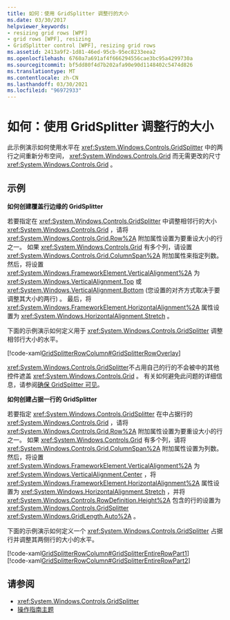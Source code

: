 ```yaml
---
title: 如何：使用 GridSplitter 调整行的大小
ms.date: 03/30/2017
helpviewer_keywords:
- resizing grid rows [WPF]
- grid rows [WPF], resizing
- GridSplitter control [WPF], resizing grid rows
ms.assetid: 2413a9f2-1d81-46ed-95cb-95ec8233eea2
ms.openlocfilehash: 6760a7a691af4f666294556cae3bc95a4299730a
ms.sourcegitcommit: bf5dd80f4d7b202afa90e90d1148402c5474d826
ms.translationtype: MT
ms.contentlocale: zh-CN
ms.lasthandoff: 03/30/2021
ms.locfileid: "96972933"
---
```

# <a name="how-to-resize-rows-with-a-gridsplitter"></a>如何：使用 GridSplitter 调整行的大小
此示例演示如何使用水平在 <xref:System.Windows.Controls.GridSplitter> 中的两行之间重新分布空间， <xref:System.Windows.Controls.Grid> 而无需更改的尺寸 <xref:System.Windows.Controls.Grid> 。  
  
## <a name="example"></a>示例  
 **如何创建覆盖行边缘的 GridSplitter**  
  
 若要指定在 <xref:System.Windows.Controls.GridSplitter> 中调整相邻行的大小 <xref:System.Windows.Controls.Grid> ，请将 <xref:System.Windows.Controls.Grid.Row%2A> 附加属性设置为要重设大小的行之一。 如果 <xref:System.Windows.Controls.Grid> 有多个列，请设置 <xref:System.Windows.Controls.Grid.ColumnSpan%2A> 附加属性来指定列数。 然后，将设置 <xref:System.Windows.FrameworkElement.VerticalAlignment%2A> 为 <xref:System.Windows.VerticalAlignment.Top> 或 <xref:System.Windows.VerticalAlignment.Bottom> (您设置的对齐方式取决于要调整其大小的两行) 。 最后，将 <xref:System.Windows.FrameworkElement.HorizontalAlignment%2A> 属性设置为 <xref:System.Windows.HorizontalAlignment.Stretch> 。  
  
 下面的示例演示如何定义用于 <xref:System.Windows.Controls.GridSplitter> 调整相邻行大小的水平。  
  
 [!code-xaml[GridSplitterRowColumn#GridSplitterRowOverlay](~/samples/snippets/csharp/VS_Snippets_Wpf/GridSplitterRowColumn/CS/Window1.xaml#gridsplitterrowoverlay)]  
  
 <xref:System.Windows.Controls.GridSplitter>不占用自己的行的不会被中的其他控件遮盖 <xref:System.Windows.Controls.Grid> 。 有关如何避免此问题的详细信息，请参阅[确保 GridSplitter 可见](how-to-make-sure-that-a-gridsplitter-is-visible.md)。  
  
 **如何创建占据一行的 GridSplitter**  
  
 若要指定 <xref:System.Windows.Controls.GridSplitter> 在中占据行的 <xref:System.Windows.Controls.Grid> ，请将 <xref:System.Windows.Controls.Grid.Row%2A> 附加属性设置为要重设大小的行之一。 如果 <xref:System.Windows.Controls.Grid> 有多个列，请将 <xref:System.Windows.Controls.Grid.ColumnSpan%2A> 附加属性设置为列数。 然后，将设置 <xref:System.Windows.FrameworkElement.VerticalAlignment%2A> 为 <xref:System.Windows.VerticalAlignment.Center> ，将 <xref:System.Windows.FrameworkElement.HorizontalAlignment%2A> 属性设置为 <xref:System.Windows.HorizontalAlignment.Stretch> ，并将 <xref:System.Windows.Controls.RowDefinition.Height%2A> 包含的行的设置为 <xref:System.Windows.Controls.GridSplitter> <xref:System.Windows.GridLength.Auto%2A> 。  
  
 下面的示例演示如何定义一个 <xref:System.Windows.Controls.GridSplitter> 占据行并调整其两侧行的大小的水平。  
  
 [!code-xaml[GridSplitterRowColumn#GridSplitterEntireRowPart1](~/samples/snippets/csharp/VS_Snippets_Wpf/GridSplitterRowColumn/CS/Window1.xaml#gridsplitterentirerowpart1)]  
[!code-xaml[GridSplitterRowColumn#GridSplitterEntireRowPart2](~/samples/snippets/csharp/VS_Snippets_Wpf/GridSplitterRowColumn/CS/Window1.xaml#gridsplitterentirerowpart2)]  
  
## <a name="see-also"></a>请参阅

- <xref:System.Windows.Controls.GridSplitter>
- [操作指南主题](gridsplitter-how-to-topics.md)
